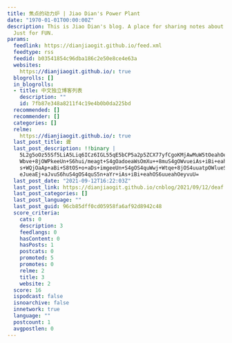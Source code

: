 ```yaml
---
title: 焦点的动力炉 | Jiao Dian's Power Plant
date: "1970-01-01T00:00:00Z"
description: This is Jiao Dian's blog. A place for sharing notes about my thoughts.
  Just for FUN.
params:
  feedlink: https://dianjiaogit.github.io/feed.xml
  feedtype: rss
  feedid: b03541854c96dba186c2e50e8ce4e63a
  websites:
    https://dianjiaogit.github.io/: true
  blogrolls: []
  in_blogrolls:
  - title: 中文独立博客列表
    description: ""
    id: 7fb87e348a8211f4c19e4b0b0da225bd
  recommended: []
  recommender: []
  categories: []
  relme:
    https://dianjiaogit.github.io/: true
  last_post_title: 聋
  last_post_description: !!binary |
    5L2g5oOz55Sf5LiA5Liq6ICz6IGL55qE5bCP5a2p5ZCX77yfCgoKMjAwMuW5tOeahOe+ju
    Wbve+8jOWPkeeUn+S6hui/meagt+S4gOadoeaWsOmXu++8muS4gOWvueiAs+iBi+eahOWl
    s+WQjOaAp+aBi+S8tOS+o+aDs+imgeeUn+S4gOS4quWwj+Wtqe+8jOS4uuatpOWlueS7rO
    eJueaEj+aJvuS6huS4gOS4quS5n+aYr+iAs+iBi+eahOS6uueahOeyvuU=
  last_post_date: "2021-09-12T16:22:03Z"
  last_post_link: https://dianjiaogit.github.io/cnblog/2021/09/12/deaf.html
  last_post_categories: []
  last_post_language: ""
  last_post_guid: 96cb85dff0cd05958fa6af92d8942c48
  score_criteria:
    cats: 0
    description: 3
    feedlangs: 0
    hasContent: 0
    hasPosts: 1
    postcats: 0
    promoted: 5
    promotes: 0
    relme: 2
    title: 3
    website: 2
  score: 16
  ispodcast: false
  isnoarchive: false
  innetwork: true
  language: ""
  postcount: 1
  avgpostlen: 0
---
```

